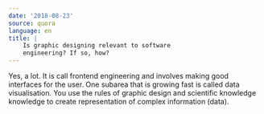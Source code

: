 ```yaml
---
date: '2018-08-23'
source: quora
language: en
title: |
    Is graphic designing relevant to software
    engineering? If so, how?
---
```


Yes, a lot. It is call frontend engineering and involves making good
interfaces for the user. One subarea that is growing fast is called data
visualisation. You use the rules of graphic design and scientific
knowledge knowledge to create representation of complex information
(data).
